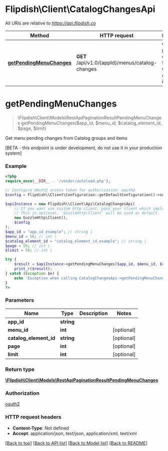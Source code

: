 # Flipdish\\Client\CatalogChangesApi

All URIs are relative to *https://api.flipdish.co*

Method | HTTP request | Description
------------- | ------------- | -------------
[**getPendingMenuChanges**](CatalogChangesApi.md#getPendingMenuChanges) | **GET** /api/v1.0/{appId}/menus/catalog-changes | Get menu pending changes from Catalog groups and items


# **getPendingMenuChanges**
> \Flipdish\\Client\Models\RestApiPaginationResultPendingMenuChanges getPendingMenuChanges($app_id, $menu_id, $catalog_element_id, $page, $limit)

Get menu pending changes from Catalog groups and items

[BETA - this endpoint is under development, do not use it in your production system]

### Example
```php
<?php
require_once(__DIR__ . '/vendor/autoload.php');

// Configure OAuth2 access token for authorization: oauth2
$config = Flipdish\\Client\Configuration::getDefaultConfiguration()->setAccessToken('YOUR_ACCESS_TOKEN');

$apiInstance = new Flipdish\\Client\Api\CatalogChangesApi(
    // If you want use custom http client, pass your client which implements `GuzzleHttp\ClientInterface`.
    // This is optional, `GuzzleHttp\Client` will be used as default.
    new GuzzleHttp\Client(),
    $config
);
$app_id = "app_id_example"; // string | 
$menu_id = 56; // int | 
$catalog_element_id = "catalog_element_id_example"; // string | 
$page = 56; // int | 
$limit = 56; // int | 

try {
    $result = $apiInstance->getPendingMenuChanges($app_id, $menu_id, $catalog_element_id, $page, $limit);
    print_r($result);
} catch (Exception $e) {
    echo 'Exception when calling CatalogChangesApi->getPendingMenuChanges: ', $e->getMessage(), PHP_EOL;
}
?>
```

### Parameters

Name | Type | Description  | Notes
------------- | ------------- | ------------- | -------------
 **app_id** | **string**|  |
 **menu_id** | **int**|  | [optional]
 **catalog_element_id** | **string**|  | [optional]
 **page** | **int**|  | [optional]
 **limit** | **int**|  | [optional]

### Return type

[**\Flipdish\\Client\Models\RestApiPaginationResultPendingMenuChanges**](../Model/RestApiPaginationResultPendingMenuChanges.md)

### Authorization

[oauth2](../../README.md#oauth2)

### HTTP request headers

 - **Content-Type**: Not defined
 - **Accept**: application/json, text/json, application/xml, text/xml

[[Back to top]](#) [[Back to API list]](../../README.md#documentation-for-api-endpoints) [[Back to Model list]](../../README.md#documentation-for-models) [[Back to README]](../../README.md)

